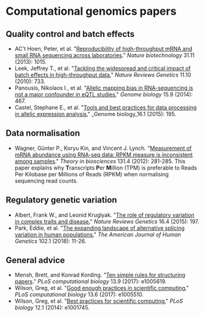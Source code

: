 # Computational genomics papers

## Quality control and batch effects

 - AC't Hoen, Peter, et al. "[Reproducibility of high-throughput mRNA and small RNA sequencing across laboratories](http://dx.doi.org/10.1038/nbt.2702)." _Nature biotechnology_ 31.11 (2013): 1015.
 - Leek, Jeffrey T., et al. "[Tackling the widespread and critical impact of batch effects in high-throughput data.](http://dx.doi.org/10.1038/nrg2825)" _Nature Reviews Genetics_ 11.10 (2010): 733.
 - Panousis, Nikolaos I., et al. "[Allelic mapping bias in RNA-sequencing is not a major confounder in eQTL studies.](https://doi.org/10.1186/s13059-014-0467-2)" _Genome biology_ 15.9 (2014): 467.
 - Castel, Stephane E., et al. "[Tools and best practices for data processing in allelic expression analysis.](http://dx.doi.org/10.1186/s13059-015-0762-6)" _Genome biology_16.1 (2015): 195.

## Data normalisation

 - Wagner, Günter P., Koryu Kin, and Vincent J. Lynch. "[Measurement of mRNA abundance using RNA-seq data: RPKM measure is inconsistent among samples](https://doi.org/10.1007/s12064-012-0162-3)." _Theory in biosciences_ 131.4 (2012): 281-285. 
 This paper explains why **T**ranscripts **P**er **M**illion (TPM) is preferable to Reads Per Kilobase per Millions of Reads (RPKM) when normalising sequencing read counts. 

## Regulatory genetic variation

 - Albert, Frank W., and Leonid Kruglyak. "[The role of regulatory variation in complex traits and disease.](http://dx.doi.org/10.1038/nrg3891)" _Nature Reviews Genetics_ 16.4 (2015): 197. 
 - Park, Eddie, et al. "[The expanding landscape of alternative splicing variation in human populations.](http://dx.doi.org/10.1016/j.ajhg.2017.11.002)" _The American Journal of Human Genetics_ 102.1 (2018): 11-26.

## General advice

 - Mensh, Brett, and Konrad Kording. "[Ten simple rules for structuring papers](https://doi.org/10.1371/journal.pcbi.1005830)." _PLoS computational biology_ 13.9 (2017): e1005619.
 - Wilson, Greg, et al. "[Good enough practices in scientific computing.](http://dx.doi.org/10.1371/journal.pcbi.1005510)" _PLoS computational biology_ 13.6 (2017): e1005510.
 - Wilson, Greg, et al. "[Best practices for scientific computing.](http://dx.doi.org/10.1371/journal.pbio.1001745)" _PLoS biology_ 12.1 (2014): e1001745.

<!--stackedit_data:
eyJoaXN0b3J5IjpbLTE5MjA0MjMzMjUsLTU0Mjk0NTk0NCwxMj
MyNzgwMzY5LC0xOTMyMjQxMjE0LDgzOTc4NDc4MCwtMjA1ODU4
MTYyNywxNzE3MTA1OTY3LDU0NDU3ODAxNCwxMDc3MDUwODE3LC
0xNDEwMTYwNTQ5LC0xNTAyMTIzNTI2XX0=
-->